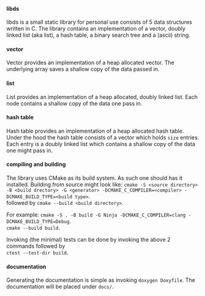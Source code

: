 #### libds
libds is a small static library for personal use consists of 5 data structures written in C. The library contains an implementation of a vector, doubly linked list (aka list), a hash table, a binary search tree and a (ascii) string.

#### vector
Vector provides an implementation of a heap allocated vector. The underlying array saves a shallow copy of the data passed in.

#### list
List provides an implementation of a heap allocated, doubly linked list. Each node contains a shallow copy of the data one pass in. 

#### hash table
Hash table provides an implementation of a heap allocated hash table. Under the hood the hash table consists of a vector which holds `size` entries. Each entry is a doubly linked list which contains a shallow copy of the data one might pass in. 

#### compiling and building
The library uses CMake as its build system. As such one should has it installed. Building from source might look like:
`cmake -S <source directory> -B <build drectory> -G <generator> -DCMAKE_C_COMPILER=<compiler> -DCMAKE_BUILD_TYPE=<build type>`.<br> 
followed by `cmake --build <build directory>`.

For example: 
`cmake -S . -B build -G Ninja -DCMAKE_C_COMPILER=clang -DCMAKE_BUILD_TYPE=Debug`.<br>
`cmake --build build`.

Invoking (the minimal) tests can be done by invoking the above 2 commands followed by<br>
`ctest --test-dir build`.

#### documentation
Generating the documentation is simple as invoking `doxygen Doxyfile`. The documentation will be placed under `docs/`.
